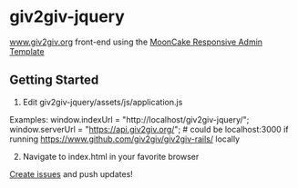 giv2giv-jquery
==============

www.giv2giv.org front-end using the [MoonCake Responsive Admin Template](http://themeforest.net/item/mooncake-responsive-admin-template/3138068)

## Getting Started

1. Edit giv2giv-jquery/assets/js/application.js

Examples:
  window.indexUrl = "http://localhost/giv2giv-jquery/";
  window.serverUrl = "https://api.giv2giv.org/"; # could be localhost:3000 if running https://www.github.com/giv2giv/giv2giv-rails/ locally

2. Navigate to index.html in your favorite browser

[Create issues](https://github.com/giv2giv/giv2giv-jquery/issues) and push updates!
